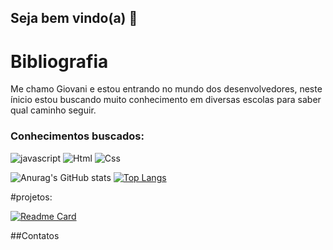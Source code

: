 ## Seja bem vindo(a) 👋
# Bibliografia
Me chamo Giovani e estou entrando no mundo dos desenvolvedores, neste ínicio estou buscando muito conhecimento em diversas escolas para saber qual caminho seguir. 
### Conhecimentos buscados:
![javascript](https://img.shields.io/badge/JavaScript-323330?style=for-the-badge&logo=javascript&logoColor=F7DF1E)
![Html](https://img.shields.io/badge/HTML5-E34F26?style=for-the-badge&logo=html5&logoColor=white)
![Css](https://img.shields.io/badge/CSS3-1572B6?style=for-the-badge&logo=css3&logoColor=white)


![Anurag's GitHub stats](https://github-readme-stats.vercel.app/api?username=Gbuennno&show_icons=true&theme=tokyonight)
[![Top Langs](https://github-readme-stats.vercel.app/api/top-langs/?username=Gbuennno)](https://github.com/anuraghazra/github-readme-stats)

#projetos:


[![Readme Card](https://github-readme-stats.vercel.app/api/pin/?username=Gbuennno&repo=jornada-dev-giovani.github.io)](https://github.com/anuraghazra/github-readme-stats)

##Contatos






